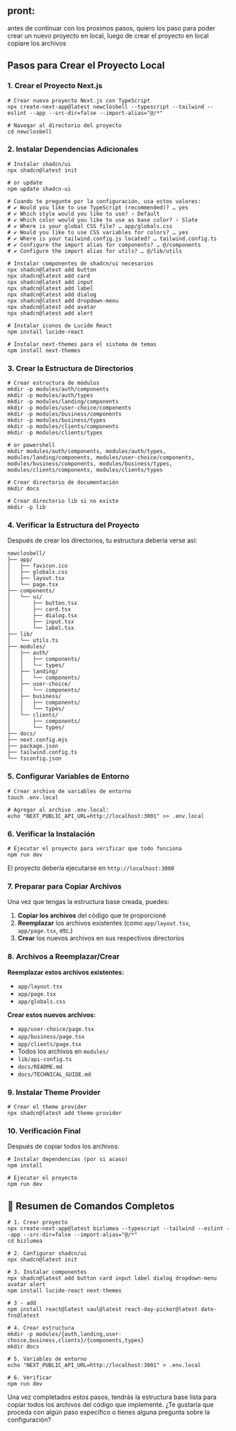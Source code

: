 ## pront:
antes de continuar con los proximos pasos, quiero los paso para poder crear un nuevo proyecto en local, luego de crear el proyecto en local copiare los archivos

## Pasos para Crear el Proyecto Local

### 1. **Crear el Proyecto Next.js**

```shellscript
# Crear nuevo proyecto Next.js con TypeScript
npx create-next-app@latest newclosbell --typescript --tailwind --eslint --app --src-dir=false --import-alias="@/*"

# Navegar al directorio del proyecto
cd newclosbell
```

### 2. **Instalar Dependencias Adicionales**

```shellscript
# Instalar shadcn/ui
npx shadcn@latest init

# or update
npm update shadcn-ui

# Cuando te pregunte por la configuración, usa estos valores:
# ✔ Would you like to use TypeScript (recommended)? … yes
# ✔ Which style would you like to use? › Default
# ✔ Which color would you like to use as base color? › Slate
# ✔ Where is your global CSS file? … app/globals.css
# ✔ Would you like to use CSS variables for colors? … yes
# ✔ Where is your tailwind.config.js located? … tailwind.config.ts
# ✔ Configure the import alias for components? … @/components
# ✔ Configure the import alias for utils? … @/lib/utils

# Instalar componentes de shadcn/ui necesarios
npx shadcn@latest add button
npx shadcn@latest add card
npx shadcn@latest add input
npx shadcn@latest add label
npx shadcn@latest add dialog
npx shadcn@latest add dropdown-menu
npx shadcn@latest add avatar
npx shadcn@latest add alert

# Instalar iconos de Lucide React
npm install lucide-react

# Instalar next-themes para el sistema de temas
npm install next-themes
```

### 3. **Crear la Estructura de Directorios**

```shellscript
# Crear estructura de módulos
mkdir -p modules/auth/components
mkdir -p modules/auth/types
mkdir -p modules/landing/components
mkdir -p modules/user-choice/components
mkdir -p modules/business/components
mkdir -p modules/business/types
mkdir -p modules/clients/components
mkdir -p modules/clients/types

# or powershell
mkdir modules/auth/components, modules/auth/types, modules/landing/components, modules/user-choice/components, modules/business/components, modules/business/types, modules/clients/components, modules/clients/types

# Crear directorio de documentación
mkdir docs

# Crear directorio lib si no existe
mkdir -p lib
```

### 4. **Verificar la Estructura del Proyecto**

Después de crear los directorios, tu estructura debería verse así:

```plaintext
newclosbell/
├── app/
│   ├── favicon.ico
│   ├── globals.css
│   ├── layout.tsx
│   └── page.tsx
├── components/
│   └── ui/
│       ├── button.tsx
│       ├── card.tsx
│       ├── dialog.tsx
│       ├── input.tsx
│       └── label.tsx
├── lib/
│   └── utils.ts
├── modules/
│   ├── auth/
│   │   ├── components/
│   │   └── types/
│   ├── landing/
│   │   └── components/
│   ├── user-choice/
│   │   └── components/
│   ├── business/
│   │   ├── components/
│   │   └── types/
│   └── clients/
│       ├── components/
│       └── types/
├── docs/
├── next.config.mjs
├── package.json
├── tailwind.config.ts
└── tsconfig.json
```

### 5. **Configurar Variables de Entorno**

```shellscript
# Crear archivo de variables de entorno
touch .env.local

# Agregar al archivo .env.local:
echo "NEXT_PUBLIC_API_URL=http://localhost:3001" >> .env.local
```

### 6. **Verificar la Instalación**

```shellscript
# Ejecutar el proyecto para verificar que todo funciona
npm run dev
```

El proyecto debería ejecutarse en `http://localhost:3000`

### 7. **Preparar para Copiar Archivos**

Una vez que tengas la estructura base creada, puedes:

1. **Copiar los archivos** del código que te proporcioné
2. **Reemplazar** los archivos existentes (como `app/layout.tsx`, `app/page.tsx`, etc.)
3. **Crear** los nuevos archivos en sus respectivos directorios


### 8. **Archivos a Reemplazar/Crear**

**Reemplazar estos archivos existentes:**

- `app/layout.tsx`
- `app/page.tsx`
- `app/globals.css`


**Crear estos nuevos archivos:**

- `app/user-choice/page.tsx`
- `app/business/page.tsx`
- `app/clients/page.tsx`
- Todos los archivos en `modules/`
- `lib/api-config.ts`
- `docs/README.md`
- `docs/TECHNICAL_GUIDE.md`


### 9. **Instalar Theme Provider**

```shellscript
# Crear el theme provider
npx shadcn@latest add theme-provider
```

### 10. **Verificación Final**

Después de copiar todos los archivos:

```shellscript
# Instalar dependencias (por si acaso)
npm install

# Ejecutar el proyecto
npm run dev
```

## 🎯 Resumen de Comandos Completos

```shellscript
# 1. Crear proyecto
npx create-next-app@latest bizlumea --typescript --tailwind --eslint --app --src-dir=false --import-alias="@/*"
cd bizlumea

# 2. Configurar shadcn/ui
npx shadcn@latest init

# 3. Instalar componentes
npx shadcn@latest add button card input label dialog dropdown-menu avatar alert
npm install lucide-react next-themes

# 3 - add
npm install react@latest vaul@latest react-day-picker@latest date-fns@latest

# 4. Crear estructura
mkdir -p modules/{auth,landing,user-choice,business,clients}/{components,types}
mkdir docs

# 5. Variables de entorno
echo "NEXT_PUBLIC_API_URL=http://localhost:3001" > .env.local

# 6. Verificar
npm run dev
```

Una vez completados estos pasos, tendrás la estructura base lista para copiar todos los archivos del código que implementé. ¿Te gustaría que proceda con algún paso específico o tienes alguna pregunta sobre la configuración?
